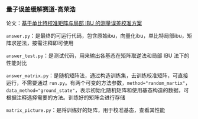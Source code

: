 
### 量子误差缓解赛道-高荣浩

论文：[基于单比特校准矩阵与局部 IBU 的测量误差校准方案](readout-高荣浩.md)

`answer.py`：是最终的可运行代码，包含原始ibu，向量化ibu，单比特局部ibu，矩阵求逆法，按需注释即可使用

`answer_test.py`：是测试代码，用来输出各基态在矩阵取逆法和局部 IBU 法下的性能对比

`answer_matrix.py`：是随机矩阵法，通过构造训练集，去训练校准矩阵，可直接运行，不需要通过 `run.py`。有两个可变的方法参数，`method="random_martix"`， `data_method="ground_state"`，表示初始化随机矩阵和使用基态构造的数据，可根据注释选择需要的方法。训练好的矩阵会进行存储

`matrix_picture.py`：是将训练好的矩阵，用于校准基态，查看其性能
